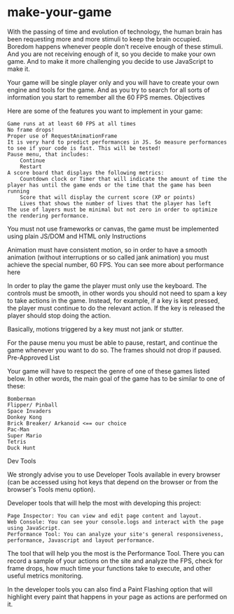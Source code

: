 # make-your-game
With the passing of time and evolution of technology, the human brain has been requesting more and more stimuli to keep the brain occupied. Boredom happens whenever people don't receive enough of these stimuli. And you are not receiving enough of it, so you decide to make your own game. And to make it more challenging you decide to use JavaScript to make it.

Your game will be single player only and you will have to create your own engine and tools for the game. And as you try to search for all sorts of information you start to remember all the 60 FPS memes.
Objectives

Here are some of the features you want to implement in your game:

    Game runs at at least 60 FPS at all times
    No frame drops!
    Proper use of RequestAnimationFrame
    It is very hard to predict performances in JS. So measure performances to see if your code is fast. This will be tested!
    Pause menu, that includes:
        Continue
        Restart
    A score board that displays the following metrics:
        Countdown clock or Timer that will indicate the amount of time the player has until the game ends or the time that the game has been running
        Score that will display the current score (XP or points)
        Lives that shows the number of lives that the player has left
    The use of layers must be minimal but not zero in order to optimize the rendering performance.

You must not use frameworks or canvas, the game must be implemented using plain JS/DOM and HTML only
Instructions

Animation must have consistent motion, so in order to have a smooth animation (without interruptions or so called jank animation) you must achieve the special number, 60 FPS. You can see more about performance here

In order to play the game the player must only use the keyboard. The controls must be smooth, in other words you should not need to spam a key to take actions in the game. Instead, for example, if a key is kept pressed, the player must continue to do the relevant action. If the key is released the player should stop doing the action.

Basically, motions triggered by a key must not jank or stutter.

For the pause menu you must be able to pause, restart, and continue the game whenever you want to do so. The frames should not drop if paused.
Pre-Approved List

Your game will have to respect the genre of one of these games listed below. In other words, the main goal of the game has to be similar to one of these:

    Bomberman
    Flipper/ Pinball
    Space Invaders
    Donkey Kong
    Brick Breaker/ Arkanoid <== our choice
    Pac-Man
    Super Mario
    Tetris
    Duck Hunt

Dev Tools

We strongly advise you to use Developer Tools available in every browser (can be accessed using hot keys that depend on the browser or from the browser's Tools menu option).

Developer tools that will help the most with developing this project:

    Page Inspector: You can view and edit page content and layout.
    Web Console: You can see your console.logs and interact with the page using JavaScript.
    Performance Tool: You can analyze your site's general responsiveness, performance, Javascript and layout performance.

The tool that will help you the most is the Performance Tool. There you can record a sample of your actions on the site and analyze the FPS, check for frame drops, how much time your functions take to execute, and other useful metrics monitoring.

In the developer tools you can also find a Paint Flashing option that will highlight every paint that happens in your page as actions are performed on it.
